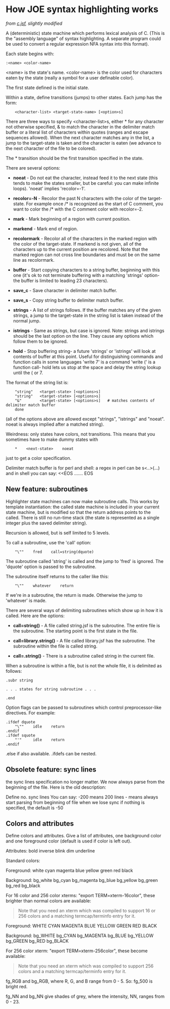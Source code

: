 How JOE syntax highlighting works
=================================

*from [c.jsf](http://joe-editor.hg.sourceforge.net/hgweb/joe-editor/joe-editor/file/tip/syntax/c.jsf.in),
slightly modified*

A (deterministic) state machine which performs lexical analysis of C.
(This is the "assembly language" of syntax highlighting.  A separate
program could be used to convert a regular expression NFA syntax into this
format).

Each state begins with:

    :<name> <color-name>

\<name\> is the state's name.
\<color-name\> is the color used for characters eaten by the state
(really a symbol for a user definable color).

The first state defined is the initial state.

Within a state, define transitions (jumps) to other states.  Each
jump has the form:

        <character-list> <target-state-name> [<option>s]

There are three ways to specify \<character-list\>s, either * for any
character not otherwise specified, & to match the character in the
delimiter match buffer or a literal list of characters within quotes
(ranges and escape sequences allowed).  When the next character matches
any in the list, a jump to the target-state is taken and the character is
eaten (we advance to the next character of the file to be colored).

The * transition should be the first transition specified in the state.

There are several options:

* __noeat__       - Do not eat the character, instead feed it to the next state
                    (this tends to make the states smaller, but be careful: you
                    can make infinite loops).  'noeat' implies 'recolor=-1'.

* __recolor=-N__  - Recolor the past N characters with the color of the
                    target-state.  For example once /* is recognized as the
                    start of C comment, you want to color the /* with the C
                    comment color with recolor=-2.

* __mark__        - Mark beginning of a region with current position.

* __markend__     - Mark end of region.

* __recolormark__ - Recolor all of the characters in the marked region with
                    the color of the target-state.  If markend is not given,
                    all of the characters up to the current position are recolored.
                    Note that the marked region can not cross line boundaries and
                    must be on the same line as recolormark.

* __buffer__      - Start copying characters to a string buffer, beginning with this
                    one (it's ok to not terminate buffering with a matching
                    'strings' option- the buffer is limited to leading 23
                    characters).

* __save_c__      - Save character in delimiter match buffer.

* __save_s__      - Copy string buffer to delimiter match buffer.

* __strings__     - A list of strings follows.  If the buffer matches any of the
                    given strings, a jump to the target-state in the string list
                    is taken instead of the normal jump.

* __istrings__    - Same as strings, but case is ignored.
                    Note: strings and istrings should be the last option on the
                    line.  They cause any options which follow them to be ignored.

* __hold__        - Stop buffering string- a future 'strings' or 'istrings' will
                    look at contents of buffer at this point.  Useful for distinguishing
                    commands and function calls in some languages 'write 7' is a command
                    'write (' is a function call- hold lets us stop at the space and delay
                    the string lookup until the ( or 7.

The format of the string list is:

        "string"   <target-state> [<options>s]
        "string"   <target-state> [<options>s]
        "&"        <target-state> [<options>s]   # matches contents of delimiter match buffer
        done

(all of the options above are allowed except "strings", "istrings" and "noeat".  noeat is
always implied after a matched string).

Weirdness: only states have colors, not transitions.  This means that you
sometimes have to make dummy states with

        *    <next-state>    noeat

just to get a color specification.

Delimiter match buffer is for perl and shell: a regex in perl can be s<..>(...)
and in shell you can say: <<EOS ....... EOS

New feature: subroutines
------------------------

Highlighter state machines can now make subroutine calls.  This works by
template instantiation: the called state machine is included in your
current state machine, but is modified so that the return address points
to the called.  There is still no run-time stack (the state is represented
as a single integer plus the saved delimiter string).

Recursion is allowed, but is self limited to 5 levels.

To call a subroutine, use the 'call' option:

        "\""    fred    call=string(dquote)

The subroutine called 'string' is called and the jump to 'fred' is
ignored.  The 'dquote' option is passed to the subroutine.

The subroutine itself returns to the caller like this:

        "\""    whatever    return

If we're in a subroutine, the return is made.  Otherwise the jump
to 'whatever' is made.

There are several ways of delimiting subroutines which show up in how it
is called.  Here are the options:

* __call=string()__         - A file called string.jsf is the subroutine.
                              The entire file is the subroutine.  The starting
                              point is the first state in the file.

* __call=library.string()__ - A file called library.jsf has the subroutine.
                              The subroutine within the file is called string.

* __call=.string()__        - There is a subroutine called string in the current file.

When a subroutine is within a file, but is not the whole file, it is delimited
as follows:

    .subr string

    . . . states for string subroutine . . .

    .end

Option flags can be passed to subroutines which control preprocessor-like
directives.  For example:

    .ifdef dquote
        "\""    idle    return
    .endif
    .ifdef squote
        "'"     idle    return
    .endif

.else if also available.  .ifdefs can be nested.

Obsolete feature: sync lines
----------------------------

the sync lines specification no longer matter.  We now always parse
from the beginning of the file.  Here is the old description:

Define no. sync lines
You can say:
\-200     means 200 lines
\-        means always start parsing from beginning of file when we lose sync
          if nothing is specified, the default is -50

Colors and attributes
---------------------

Define colors and attributes.  Give a list of attributes, one
background color and one foreground color (default is used if
color is left out).

Attributes:
  bold inverse blink dim underline

Standard colors:

Foreground:
  white cyan magenta blue yellow green red black

Background:
  bg_white bg_cyan bg_magenta bg_blue bg_yellow bg_green bg_red bg_black

For 16 color and 256 color xterms: "export TERM=xterm-16color", these
brighter than normal colors are available:

> Note that you need an xterm which was compiled to support 16 or 256 colors
> and a matching termcap/terminfo entry for it.

Foreground:
  WHITE CYAN MAGENTA BLUE YELLOW GREEN RED BLACK

Background:
  bg_WHITE bg_CYAN bg_MAGENTA bg_BLUE bg_YELLOW bg_GREEN bg_RED bg_BLACK

For 256 color xterm: "export TERM=xterm-256color", these become available:

> Note that you need an xterm which was compiled to support 256 colors and a
> matching termcap/terminfo entry for it.

fg_RGB and bg_RGB, where R, G, and B range from 0 - 5.  So: fg_500 is bright red.

fg_NN and bg_NN give shades of grey, where the intensity, NN, ranges from 0 - 23.

